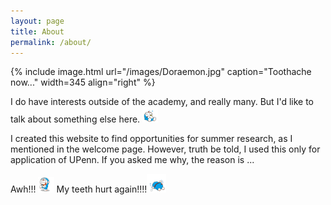 ```yaml
---
layout: page
title: About
permalink: /about/
---
```


{% include image.html url="/images/Doraemon.jpg" caption="Toothache now..." width=345 align="right" %}

I do have interests outside of the academy, and really many. But I'd like to talk about something else here. <img src="/images/Doraemon-4.gif" width= "5%" class="align-left" alt="">

I created this website to find opportunities for summer research, as I mentioned in the welcome page. However, truth be told, I used this only for application of UPenn. If you asked me why, the reason is ...

Awh!!! <img src="/images/Doraemon-3.gif" width= "5%" class="align-left" alt=""> My teeth hurt again!!!!<img src="/images/Doraemon-5.gif" width= "6%" class="align-left" alt="">
